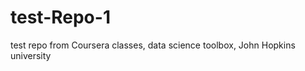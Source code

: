test-Repo-1
===========

test repo from Coursera classes, data science toolbox, John Hopkins university
